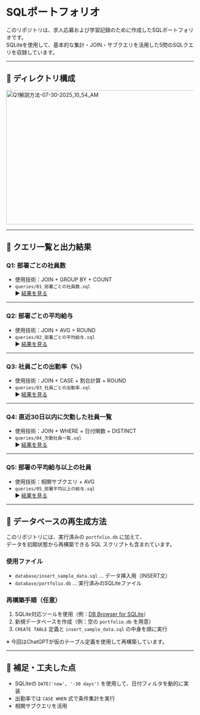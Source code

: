 # SQLポートフォリオ

このリポジトリは、求人応募および学習記録のために作成したSQLポートフォリオです。  
SQLiteを使用して、基本的な集計・JOIN・サブクエリを活用した5問のSQLクエリを収録しています。

---

## 📂 ディレクトリ構成
<img width="707" height="360" alt="Q1解説方法-07-30-2025_10_54_AM" src="https://github.com/user-attachments/assets/837d8f04-9c72-4022-b8c1-1aa71d74986e" />

---

## 📌 クエリ一覧と出力結果

### Q1: 部署ごとの社員数

- 使用技術：JOIN + GROUP BY + COUNT  
- `queries/01_部署ごとの社員数.sql`  
▶️ [結果を見る](images/q1_result.csv)

---

### Q2: 部署ごとの平均給与

- 使用技術：JOIN + AVG + ROUND  
- `queries/02_部署ごとの平均給与.sql`  
▶️ [結果を見る](images/q2_result.csv)

---

### Q3: 社員ごとの出勤率（%）

- 使用技術：JOIN + CASE + 割合計算 + ROUND  
- `queries/03_社員ごとの出勤率.sql`  
▶️ [結果を見る](images/q3_result.csv)

---

### Q4: 直近30日以内に欠勤した社員一覧

- 使用技術：JOIN + WHERE + 日付関数 + DISTINCT  
- `queries/04_欠勤社員一覧.sql`  
▶️ [結果を見る](images/q4_result.csv)

---

### Q5: 部署の平均給与以上の社員

- 使用技術：相関サブクエリ + AVG  
- `queries/05_部署平均以上の給与.sql`  
▶️ [結果を見る](images/q5_result.csv)

---

## 🔄 データベースの再生成方法

このリポジトリには、実行済みの `portfolio.db` に加えて、  
データを初期状態から再構築できる SQL スクリプトも含まれています。

### 使用ファイル

- `database/insert_sample_data.sql` … データ挿入用（INSERT文）  
- `database/portfolio.db` … 実行済みのSQLiteファイル

### 再構築手順（任意）

1. SQLite対応ツールを使用（例：[DB Browser for SQLite](https://sqlitebrowser.org/)）  
2. 新規データベースを作成（例：空の `portfolio.db` を用意）  
3. `CREATE TABLE` 定義と `insert_sample_data.sql` の中身を順に実行  

※ 今回はChatGPTが仮のテーブル定義を使用して再構築しています。

---

## 💬 補足・工夫した点

- SQLiteの `DATE('now', '-30 days')` を使用して、日付フィルタを動的に実装  
- 出勤率では `CASE WHEN` 式で条件集計を実行  
- 相関サブクエリを活用
